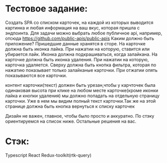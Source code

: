 # Тестовое задание:

Создать SPA со списком карточек, на каждой из которых выводится картинка и любая информация на ваш вкус, которая пришла с эндпоинта. Для задачи можно выбрать любое публичное api, например, отсюда https://github.com/public-apis/public-apis
Каким должно быть приложение?
Пришедшие данные хранятся в сторе.
На карточке должна быть иконка лайка. При нажатии на которую, ставится или убирается лайк. Иконка должна подкрашиваться, когда залайкана.
На карточке должна быть иконка удаления. При нажатии на которую, карточка удаляется.
Сверху должна быть кнопка фильтра, которая по нажатию показывает только залайканые карточки. При отжатии опять показываются все карточки.

контент карточки(текст) должен быть урезан,чтобы у карчточек была одинаковая высота
при клике на любом месте карточке(кроме иконки лайка и кнопки удаления) мы должно попадать на отдельную страницу карточки. Уже в нем мы видим полный текст карточки.Так же на этой странице должна быть кнопка вернуться к списку карточек

Дизайн не важен, главное, чтобы было просто и аккуратно. По стэку ориентируемся на список ниже. Остальные решения на вас.

# Стэк:

Typescript
React
Redux-toolkit(rtk-query)
